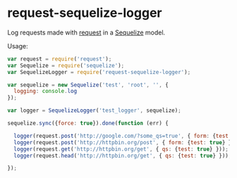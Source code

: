 request-sequelize-logger
========================

Log requests made with [request](https://github.com/request/request) in a [Sequelize](https://github.com/sequelize/sequelize) model.

Usage:

```js
var request = require('request');
var Sequelize = require('sequelize');
var SequelizeLogger = require('request-sequelize-logger');

var sequelize = new Sequelize('test', 'root', '', {
  logging: console.log
});

var logger = SequelizeLogger('test_logger', sequelize);

sequelize.sync({force: true}).done(function (err) {

  logger(request.post('http://google.com/?some_qs=true', { form: {test: true} }));
  logger(request.post('http://httpbin.org/post', { form: {test: true} }));
  logger(request.get('http://httpbin.org/get', { qs: {test: true} }));
  logger(request.head('http://httpbin.org/get', { qs: {test: true} }));

});
```
